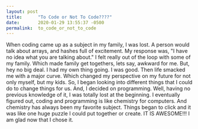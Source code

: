 ```yaml
---
layout: post
title:      "To Code or Not To Code????"
date:       2020-01-29 13:55:37 -0500
permalink:  to_code_or_not_to_code
---
```



When coding came up as a subject in my family, I was lost. A person would talk about arrays, and hashes full of excitement. My response was, "I have no idea what you are talking about." I felt really out of the loop with some of my family. Which made family get togethers, lets say, awkward for me. But, hey no big deal. I had my own thing going. I was good. Then life smacked me with a major curve. Which changed my perspective on my future for not only myself, but my kids. 
So, I began looking into different things that I could do to change things for us. And, I decided on programming. Well, having no previous knowledge of it, I was totally lost at the beginning. I eventually figured out, coding and programming is like chemistry for computers. And chemistry has always been my favorite subject. Things began to click and it was like one huge puzzle I could put together or create. IT IS AWESOME!!! I am glad now that I chose it.

